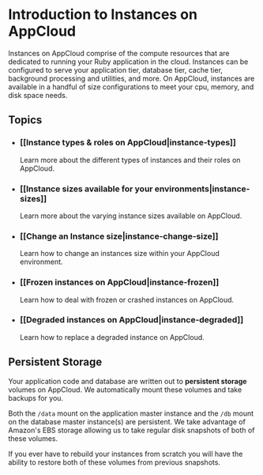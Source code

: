 # Introduction to Instances on AppCloud

Instances on AppCloud comprise of the compute resources that are dedicated to running
your Ruby application in the cloud.  Instances can be configured to serve your 
application tier, database tier, cache tier, background processing and utilities, 
and more.  On AppCloud, instances are available in a handful of size configurations to 
meet your cpu, memory, and disk space needs.  


## Topics

* ### [[Instance types & roles on AppCloud|instance-types]]
  Learn more about the different types of instances and their roles on AppCloud.

* ### [[Instance sizes available for your environments|instance-sizes]]
  Learn more about the varying instance sizes available on AppCloud.
  
* ### [[Change an Instance size|instance-change-size]]
  Learn how to change an instances size within your AppCloud environment.
  
* ### [[Frozen instances on AppCloud|instance-frozen]]
  Learn how to deal with frozen or crashed instances on AppCloud.

* ### [[Degraded instances on AppCloud|instance-degraded]]
  Learn how to replace a degraded instance on AppCloud.

## Persistent Storage
Your application code and database are written out to **persistent storage** 
volumes on AppCloud. We automatically mount these volumes and take backups for you.

Both the `/data` mount on the application master instance and the `/db` mount on the database 
master instance(s) are persistent. We take advantage of Amazon's EBS storage allowing us to 
take regular disk snapshots of both of these volumes. 

If you ever have to rebuild your instances from scratch you will have the ability to restore 
both of these volumes from previous snapshots.